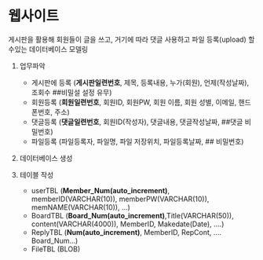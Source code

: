# 웹사이트

게시판을 활용해 회원들이 글을 쓰고, 거기에 따라 댓글 사용하고 파일 등록(upload) 할수있는 데이터베이스 모델링

1. 업무파악

   - 게시판에 등록 (**게시판일련번호**, 제목, 등록내용, 누가(회원), 언제(작성날짜), 조회수 ##비밀설 설정 유무)
   - 회원등록 (**회원일련번호**, 회원ID, 회원PW, 회원 이름, 회원 성별, 이메일, 핸드폰번호, 주소)
   - 댓글등록 (**댓글일련번호**, 회원ID(작성자), 댓글내용, 댓글작성날짜, ##댓글 비밀번호)
   - 파일등록 (파일등록자, 파일명, 파일 저장위치, 파일등록날짜, ## 비밀번호)

   

2. 데이터베이스 생성

   

3. 테이블 작성

   - userTBL (**Member_Num(auto_increment)**, memberID(VARCHAR(10)), memberPW(VARCHAR(10)), memNAME(VARCHAR(10)), ...)
   - BoardTBL (**Board_Num(auto_increment)**,Title(VARCHAR(50)), content(VARCHAR(4000)), MemberID, Makedate(Date), ....)
   - ReplyTBL (**Num(auto_increment)**, MemberID, RepCont, .... Board_Num...)
   - FileTBL (BLOB)


